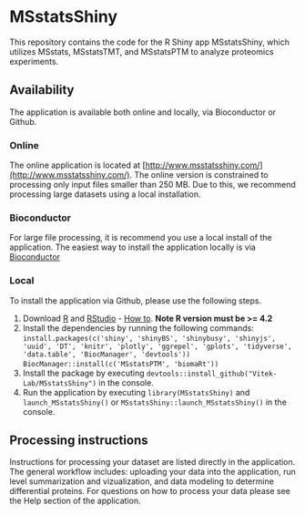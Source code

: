 # MSstatsShiny

This repository contains the code for the R Shiny app MSstatsShiny, which 
utilizes MSstats, MSstatsTMT, and MSstatsPTM to analyze proteomics experiments.

## Availability

The application is available both online and locally, via Bioconductor or Github.

### Online

The online application is located at 
[http://www.msstatsshiny.com/](http://www.msstatsshiny.com/). The online version
is constrained to processing only input files smaller than 250 MB. Due to this, 
we recommend processing large datasets using a local installation.


### Bioconductor

For large file processing, it is recommend you use a local install of the application. The easiest way to install the application locally is via [Bioconductor](https://bioconductor.org/packages/release/bioc/html/MSstatsShiny.html)

### Local

To install the application via Github, please use the following steps.

1. Download [R](https://www.r-project.org/) and [RStudio](https://www.rstudio.com/products/rstudio/download/) - [How to](https://rstudio-education.github.io/hopr/starting.html). **Note R version must be >= 4.2**
2. Install the dependencies by running the following commands:
`install.packages(c('shiny', 'shinyBS', 'shinybusy', 'shinyjs', 'uuid', 'DT', 'knitr', 'plotly', 'ggrepel', 'gplots', 'tidyverse', 'data.table', 'BiocManager', 'devtools'))`
`BiocManager::install(c('MSstatsPTM', 'biomaRt'))`
3. Install the package by executing `devtools::install_github("Vitek-Lab/MSstatsShiny")` in the console.
4. Run the application by executing `library(MSstatsShiny)` and `launch_MSstatsShiny()` or `MSstatsShiny::launch_MSstatsShiny()` in the console.

## Processing instructions

Instructions for processing your dataset are listed directly in the application. The general workflow includes: uploading your data into the application, run level summarization and vizualization, and data modeling to determine differential proteins. For questions on how to process your data please see the Help section of the application.
